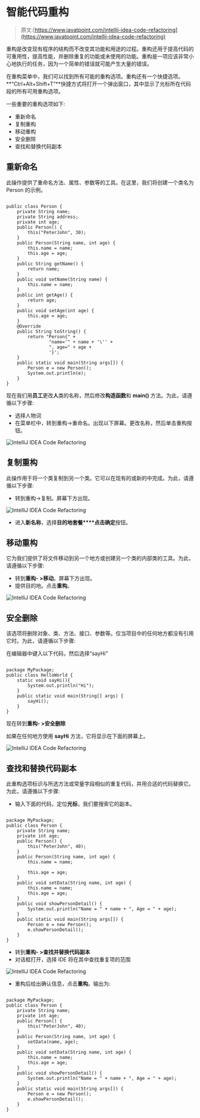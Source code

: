 # 智能代码重构

> 原文:[https://www.javatpoint.com/intellij-idea-code-refactoring](https://www.javatpoint.com/intellij-idea-code-refactoring)

重构是改变现有程序的结构而不改变其功能和用途的过程。重构还用于提高代码的可重用性，提高性能，并删除重复的功能或未使用的功能。重构是一项应该非常小心地执行的任务，因为一个简单的错误就可能产生大量的错误。

在重构菜单中，我们可以找到所有可能的重构选项。重构还有一个快捷选项。**“Ctrl+Alt+Shift+T”**快捷方式将打开一个弹出窗口，其中显示了光标所在代码段的所有可用重构选项。

一些重要的重构选项如下:

*   重新命名
*   复制重构
*   移动重构
*   安全删除
*   查找和替换代码副本

## 重新命名

此操作提供了重命名方法、属性、参数等的工具。在这里，我们将创建一个类名为 Person 的示例。

```

public class Person {
    private String name;
    private String address;
    private int age;
    public Person() {
        this("PeterJohn", 30);
    }
    public Person(String name, int age) {
        this.name = name;
        this.age = age;
    }
    public String getName() {
        return name;
    }
    public void setName(String name) {
        this.name = name;
    }
    public int getAge() {
        return age;
    }
    public void setAge(int age) {
        this.age = age;
    }
    @Override
    public String toString() {
        return "Person{" +
                "name='" + name + '\'' +
                ", age=" + age +
                '}';
    }
    public static void main(String args[]) {
        Person e = new Person();
        System.out.println(e);
    }
}

```

现在我们用**员工**更改**人**类的名称，然后修改**构造函数**和 **main()** 方法。为此，请遵循以下步骤:

*   选择人物词
*   在菜单栏中，转到重构->重命名。出现以下屏幕。更改名称，然后单击重构按钮。

![IntelliJ IDEA Code Refactoring](../Images/7256f1767d2f4abbb015a9946d50a017.png)

## 复制重构

此操作用于将一个类复制到另一个类。它可以在现有的或新的中完成。为此，请遵循以下步骤:

*   转到重构->复制。屏幕下方出现。

![IntelliJ IDEA Code Refactoring](../Images/6eb734c4d150f3b8deed335908889c2a.png)

*   进入**新名称**，选择**目的地套餐****点击确定**按钮。

## 移动重构

它为我们提供了将文件移动到另一个地方或创建另一个类的内部类的工具。为此，请遵循以下步骤:

*   转到**重构- >移动**。屏幕下方出现。
*   提供目的地。点击**重构**。

![IntelliJ IDEA Code Refactoring](../Images/be7dc8cc3aebe40ee523019d17132f6e.png)

## 安全删除

该选项将删除对象、类、方法、接口、参数等。仅当项目中的任何地方都没有引用它时。为此，请遵循以下步骤:

在编辑器中键入以下代码，然后选择“sayHi”

```

package MyPackage;
public class HelloWorld {
    static void sayHi(){
        System.out.println("Hi");
    }
    public static void main(String[] args) {
        sayHi();
    }
}

```

现在转到**重构- >安全删除**

如果在任何地方使用 **sayHi** 方法，它将显示在下面的屏幕上。

![IntelliJ IDEA Code Refactoring](../Images/dd0afaf1dd5b4f496ca279ae187b683d.png)

## 查找和替换代码副本

此重构选项标识与所选方法或常量字段相似的重复代码，并用合适的代码替换它。为此，请遵循以下步骤:

*   输入下面的代码，定位**光标**，我们要搜索它的副本。

```

package MyPackage;
public class Person {
    private String name;
    private int age;
    public Person() {
        this("PeterJohn", 40);
    }
    public Person(String name, int age) {
        this.name = name;

        this.age = age;
    }
    public void setData(String name, int age) {
        this.name = name;
        this.age = age;
    }
    public void showPersonDetail() {
        System.out.println("Name = " + name + ", Age = " + age);
    }
    public static void main(String args[]) {
        Person e = new Person();
        e.showPersonDetail();
    }
}

```

*   转到**重构- >查找并替换代码副本**
*   对话框打开，选择 IDE 将在其中查找重复项的范围

![IntelliJ IDEA Code Refactoring](../Images/6ae482932d4118cd5498c98ddeaf9905.png)

*   重构后给出确认信息，点击**重构**。输出为:

```

package MyPackage;
public class Person {
    private String name;
    private int age;
    public Person() {
        this("PeterJohn", 40);
    }
    public Person(String name, int age) {
        setData(name, age);
    }
    public void setData(String name, int age) {
        this.name = name;
        this.age = age;
    }
    public void showPersonDetail() {
        System.out.println("Name = " + name + ", Age = " + age);
    }
    public static void main(String args[]) {
        Person e = new Person();
        e.showPersonDetail();
    }
}

```